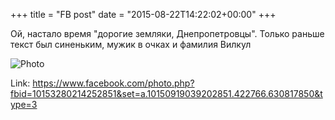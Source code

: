 +++
title = "FB post"
date = "2015-08-22T14:22:02+00:00"
+++

Ой, настало время "дорогие земляки, Днепропетровцы". Только раньше текст был синеньким, мужик в очках и фамилия Вилкул

![Photo](https://scontent.xx.fbcdn.net/v/t1.0-0/s130x130/11902402_10153280214252851_1611435736666519156_n.jpg?oh=4df98d242e474cdbd5856d3f09cd9602&oe=59666D50)


Link: https://www.facebook.com/photo.php?fbid=10153280214252851&set=a.10150919039202851.422766.630817850&type=3
